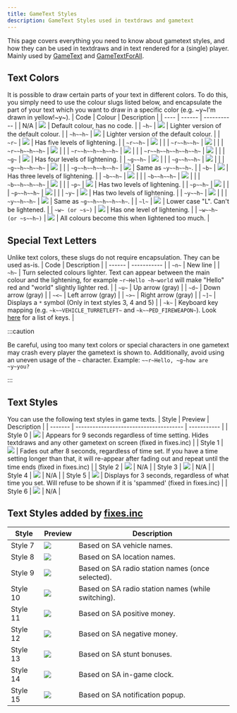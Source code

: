 ```yaml
---
title: GameText Styles
description: GameText Styles used in textdraws and gametext
---
```


This page covers everything you need to know about gametext styles, and how they can be used in textdraws and in text rendered for a (single) player.
Mainly used by [GameText](../functions/GameTextForPlayer) and [GameTextForAll](../functions/GameTextForAll).

## Text Colors
It is possible to draw certain parts of your text in different colors. To do this, you simply need to use the colour slugs listed below, and encapsulate the part of your text which you want to draw in a specific color (e.g. \~y\~I'm drawn in yellow!\~y\~).
| Code | Colour | Description |
| ---- | ------ | ----------- |
| N/A | ![](/images/gameTextStyles/-.png) | Default colour, has no code. |
| `~h~` | ![](/images/gameTextStyles/h.png) | Lighter version of the default colour. |
| `~h~~h~` | ![](/images/gameTextStyles/hh.png) | Lighter version of the default colour. |
| `~r~` | ![](/images/gameTextStyles/r.png) | Has five levels of lightening. |
| `~r~~h~` | ![](/images/gameTextStyles/rh.png) | |
| `~r~~h~~h~` | ![](/images/gameTextStyles/rhh.png) | |
| `~r~~h~~h~~h~` | ![](/images/gameTextStyles/rhhh.png) | |
| `~r~~h~~h~~h~~h~` | ![](/images/gameTextStyles/rhhhh.png) | |
| `~r~~h~~h~~h~~h~~h~` | ![](/images/gameTextStyles/rhhhhh.png) | |
| `~g~` | ![](/images/gameTextStyles/g.png) | Has four levels of lightening. |
| `~g~~h~` | ![](/images/gameTextStyles/gh.png) | |
| `~g~~h~~h~` | ![](/images/gameTextStyles/ghh.png) | |
| `~g~~h~~h~~h~` | ![](/images/gameTextStyles/ghhh.png) | |
| `~g~~h~~h~~h~~h~` | ![](/images/gameTextStyles/ghhhh.png) | Same as `~y~~h~~h~`. |
| `~b~` | ![](/images/gameTextStyles/b.png) | Has three levels of lightening. |
| `~b~~h~` | ![](/images/gameTextStyles/bh.png) | |
| `~b~~h~~h~` | ![](/images/gameTextStyles/bhh.png) | |
| `~b~~h~~h~~h~` | ![](/images/gameTextStyles/bhhh.png) | |
| `~p~` | ![](/images/gameTextStyles/p.png) | Has two levels of lightening. |
| `~p~~h~` | ![](/images/gameTextStyles/ph.png) | |
| `~p~~h~~h~` | ![](/images/gameTextStyles/phh.png) | |
| `~y~` | ![](/images/gameTextStyles/y.png) | Has two levels of lightening. |
| `~y~~h~` | ![](/images/gameTextStyles/yh.png) | |
| `~y~~h~~h~` | ![](/images/gameTextStyles/yhh.png) | Same as `~g~~h~~h~~h~~h~`. |
| `~l~` | ![](/images/gameTextStyles/l.png) | Lower case "L".  Can't be lightened. |
| `~w~ (or ~s~)` | ![](/images/gameTextStyles/w.png) | Has one level of lightening. |
| `~w~~h~ (or ~s~~h~)` | ![](/images/gameTextStyles/wh.png) | All colours become this when lightened too much. |

## Special Text Letters
Unlike text colors, these slugs do not require encapsulation. They can be used as-is.
|  Code  | Description |
| ------ | ----------- |
| `~n~` | New line |
| `~h~` | Turn selected colours lighter.  Text can appear between the main colour and the lightening, for example `~r~Hello ~h~world` will make "Hello" red and "world" slightly lighter red. |
| `~u~` | Up arrow (gray) |
| `~d~` | Down arrow (gray) |
| `~<~` | Left arrow (gray) |
| `~>~` | Right arrow (gray) |
| `~]~` | Displays a `*` symbol (Only in text styles 3, 4 and 5) |
| `~k~` | Keyboard key mapping (e.g. `~k~~VEHICLE_TURRETLEFT~` and `~k~~PED_FIREWEAPON~`). Look [here](../resources/keys) for a list of keys. |

:::caution

Be careful, using too many text colors or special characters in one gametext may crash every player the gametext is shown to. Additionally, avoid using an uneven usage of the `~` character. Example: `~~r~Hello, ~g~how are ~y~you?`

:::

## Text Styles
You can use the following text styles in game texts.
|  Style  | Preview                                | Description |
| ------- | -------------------------------------- | ----------- |
| Style 0 | ![](/images/gameTextStyles/style0.png) | Appears for 9 seconds regardless of time setting. Hides textdraws and any other gametext on screen (fixed in fixes.inc) |
| Style 1 | ![](/images/gameTextStyles/style1.png) | Fades out after 8 seconds, regardless of time set. If you have a time setting longer than that, it will re-appear after fading out and repeat until the time ends (fixed in fixes.inc) |
| Style 2 | ![](/images/gameTextStyles/style2.png) | N/A |
| Style 3 | ![](/images/gameTextStyles/style3.png) | N/A |
| Style 4 | ![](/images/gameTextStyles/style4.png) | N/A |
| Style 5 | ![](/images/gameTextStyles/style5.png) | Displays for 3 seconds, regardless of what time you set. Will refuse to be shown if it is 'spammed' (fixed in fixes.inc) |
| Style 6 | ![](/images/gameTextStyles/style6.png) | N/A |

## Text Styles added by [fixes.inc](https://github.com/pawn-lang/sa-mp-fixes)
|  Style  | Preview                                | Description |
| ------- | -------------------------------------- | ----------- |
| Style 7 | ![](/images/gameTextStyles/style7.png) | Based on SA vehicle names. |
| Style 8 | ![](/images/gameTextStyles/style8.png) | Based on SA location names. |
| Style 9 | ![](/images/gameTextStyles/style9.png) | Based on SA radio station names (once selected). |
| Style 10 | ![](/images/gameTextStyles/style10.png) | Based on SA radio station names (while switching). |
| Style 11 | ![](/images/gameTextStyles/style11.png) | Based on SA positive money. |
| Style 12 | ![](/images/gameTextStyles/style12.png) | Based on SA negative money. |
| Style 13 | ![](/images/gameTextStyles/style13.png) | Based on SA stunt bonuses. |
| Style 14 | ![](/images/gameTextStyles/style14.png) | Based on SA in-game clock. |
| Style 15 | ![](/images/gameTextStyles/style15.png) | Based on SA notification popup. |
